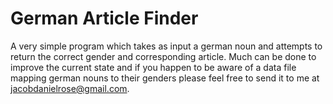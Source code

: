 # German Article Finder

A very simple program which takes as input a german noun and attempts to return the correct gender and corresponding article.
Much can be done to improve the current state and if you happen to be aware of a data file mapping german nouns to their genders please 
feel free to send it to me at jacobdanielrose@gmail.com.
